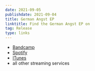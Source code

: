 ```yaml
---
date: 2021-09-05
publishdate: 2021-09-04
title: German Angst EP
linktitle: Find the German Angst EP on
tag: Release
type: links
---
```

- [Bandcamp](https://acidatm.bandcamp.com/album/german-angst)
- [Spotify](https://open.spotify.com/album/4j2cbtreg8Dc2R70HX9YqV?si=O6vO3WOSQwqQ4OJafHJ1wg&dl_branch=1)
- [ITunes](https://music.apple.com/de/album/german-angst/1582990321?l=en)
- all other streaming services
